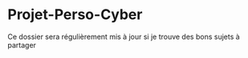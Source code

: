 # Projet-Perso-Cyber
Ce dossier sera régulièrement mis à jour si je trouve des bons sujets à partager

